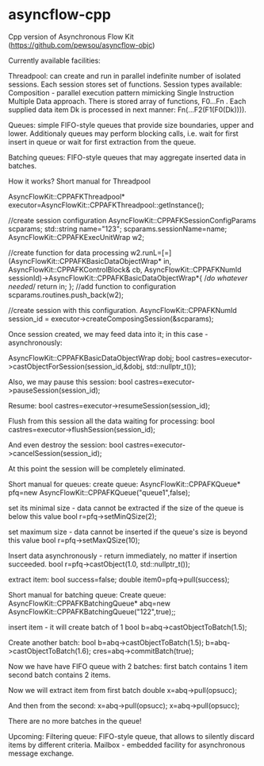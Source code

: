 # asyncflow-cpp
Cpp version of Asynchronous Flow Kit (https://github.com/pewsou/asyncflow-objc)

Currently available facilities:

Threadpool: can create and run in parallel indefinite number of isolated sessions. Each session stores set of functions.
Session types available:
    Composition - parallel execution pattern mimicking Single Instruction Multiple Data approach.
    There is stored array of functions, F0...Fn .
    Each supplied data item Dk is processed in next manner: Fn(...F2(F1(F0(Dk)))).

Queues: simple FIFO-style queues that provide size boundaries, upper and lower. Additionaly queues may perform blocking calls, i.e. wait for first insert in queue or wait for first extraction from the queue.

Batching queues:
    FIFO-style queues that may aggregate inserted data in batches.


How it works?
Short manual for Threadpool

AsyncFlowKit::CPPAFKThreadpool* executor=AsyncFlowKit::CPPAFKThreadpool::getInstance();

//create session configuration
AsyncFlowKit::CPPAFKSessionConfigParams scparams;
std::string name="123";
scparams.sessionName=name;
AsyncFlowKit::CPPAFKExecUnitWrap w2;

//create function for data processing
w2.runL=[=](AsyncFlowKit::CPPAFKBasicDataObjectWrap* in, AsyncFlowKit::CPPAFKControlBlock& cb, AsyncFlowKit::CPPAFKNumId sessionId)->AsyncFlowKit::CPPAFKBasicDataObjectWrap*{
    /*do whatever needed*/
    return in;
};
//add function to configuration 
scparams.routines.push_back(w2);

//create session with this configuration.
AsyncFlowKit::CPPAFKNumId session_id = executor->createComposingSession(&scparams);

Once session created, we may feed data into it; in this case - asynchronously:

AsyncFlowKit::CPPAFKBasicDataObjectWrap dobj;
bool castres=executor->castObjectForSession(session_id,&dobj,  std::nullptr_t());

Also, we may pause this session:
bool castres=executor->pauseSession(session_id);

Resume:
bool castres=executor->resumeSession(session_id);

Flush from this session all the data waiting for processing:
bool castres=executor->flushSession(session_id);

And even destroy the session:
bool castres=executor->cancelSession(session_id);

At this point the session will be completely eliminated.


Short manual for queues:
create queue:
AsyncFlowKit::CPPAFKQueue<double>* pfq=new AsyncFlowKit::CPPAFKQueue<double>("queue1",false);

set its minimal size - data cannot be extracted if the size of the queue is below this value
bool r=pfq->setMinQSize(2);

set maximum size - data cannot be inserted if the queue's size is beyond this value
bool r=pfq->setMaxQSize(10);

Insert data asynchronously - return immediately, no matter if insertion succeeded.
bool r=pfq->castObject(1.0, std::nullptr_t());

extract item:
bool success=false;
double item0=pfq->pull(success);

Short manual for batching queue:
Create queue:
AsyncFlowKit::CPPAFKBatchingQueue<double>* abq=new AsyncFlowKit::CPPAFKBatchingQueue<double>("122",true);;

insert item - it will create batch of 1
bool b=abq->castObjectToBatch(1.5);

Create another batch:
bool b=abq->castObjectToBatch(1.5);
b=abq->castObjectToBatch(1.6);
cres=abq->commitBatch(true);

Now we have have FIFO queue with 2 batches:
first batch contains 1 item
second batch contains 2 items.

Now we will extract item from first batch
double x=abq->pull(opsucc);

And then from the second:
x=abq->pull(opsucc);
x=abq->pull(opsucc);

There are no more batches in the queue!

Upcoming:
Filtering queue: FIFO-style queue, that allows to silently discard items by different criteria.
Mailbox - embedded facility for asynchronous message exchange.
